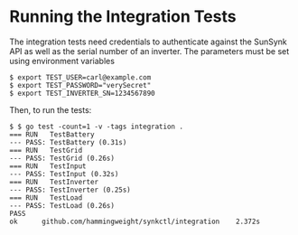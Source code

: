 # Running the Integration Tests
The integration tests need credentials to authenticate against the SunSynk API as well
as the serial number of an inverter. The parameters must be set using environment
variables

```
$ export TEST_USER=carl@example.com
$ export TEST_PASSWORD="verySecret"
$ export TEST_INVERTER_SN=1234567890
```

Then, to run the tests:

```
$ $ go test -count=1 -v -tags integration .
=== RUN   TestBattery
--- PASS: TestBattery (0.31s)
=== RUN   TestGrid
--- PASS: TestGrid (0.26s)
=== RUN   TestInput
--- PASS: TestInput (0.32s)
=== RUN   TestInverter
--- PASS: TestInverter (0.25s)
=== RUN   TestLoad
--- PASS: TestLoad (0.26s)
PASS
ok  	github.com/hammingweight/synkctl/integration	2.372s
```
